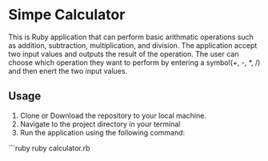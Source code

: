<h1>Simpe Calculator</h1>
This is Ruby application that can perform basic arithmatic operations such as addition, subtraction, multiplication, and division. The application accept two input values and outputs the result of the operation. The user can choose which operation they want to perform by entering a symbol(+, -, *, /) and then enert the two input values.

<h2>Usage</h2>
<ol>
 <li>Clone or Download the repository to your local machine.</li>
 <li>Navigate to the project directory in your terminal</li>
 <li>Run the application using the following command:</li>
</ol>
<p>```ruby
ruby calculator.rb
</p>
